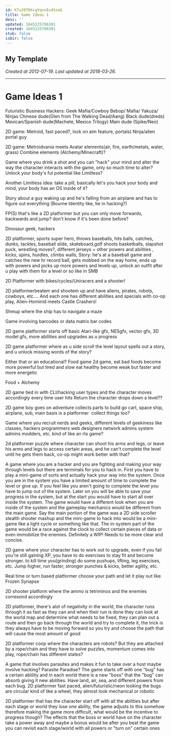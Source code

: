 ```yaml
---
id: K7u2070XcqVqnnEu45xaG
title: Game Ideas 1
desc: ''
updated: 1645225706301
created: 1645225706301
stub: false
isDir: false
---
```

My Template
---

_Created at 2012-07-19._
_Last updated at 2018-03-26._




---

# Game Ideas 1


Futuristic Business Hackers:
Geek Mafia/Cowboy Bebop/ Mafia/ Yakuza/ Ninjas
Chinese dude(Glen from The Walking Dead/Aang)
Black dude(dreds)
Mexican/Spanish dude(Machete, Mexico Trilogy)
Main dude (Spike/Neo)

2D game:
Metroid, fast paced?, lock on aim feature, portals)
Ninja/alien portal guy

2D game:
Metroidvania meets Avatar elements(air, fire, earth/metals, water, grass)
Combine elements (Alchemy/Minecraft)?

Game where you drink a shot and you can "hack" your mind and alter the way the character interacts with the game, only so much time to alter? Unlock your body's ful potential like Limitless?

Another Limitless idea: take a pill, basically let's you hack your body and mind, your body has an OS inside of it?

Story about a guy waking up and he's falling from an airplane and has to figure out everything (Bourne Identity like, tie in hacking?)

FP(S) that's like a 2D platformer but you can only move forwards, backwards and jump? don't know if it's been done before?

Dinosaur geek, hackers

2D platformer, sports super hero, throws baseballs, hits balls, catches, dunks, tackles, baseball slide, skateboard,golf shoots basketballs, slapshot puck, wrestling moves?, different jerseys = other powers and abilities , kicks, spins, hurdles, climbs walls, Story: he's at a baseball game and catches the new hr record ball, gets mobbed on the way home, ends up with powers and picks up more powers and levels up, unlock an outfit after u play with them for a level or so like in SMB

2D Platformer with bikes/cycles/Uniracers and a shooter!

2D platformerbeatem and shootem up and have aliens, pirates, robots, cowboys, etc.... And each one has different abilities and specials with co\-op play, Alien-Hominid meets Castle Crashers!

Shmup where the ship has to navigate a maze

Game involving barcodes or data matrix bar codes

2D game platformer starts off basic Atari-like gfx, NESgfx, vector gfx, 3D model gfx, more abilities and upgrades as u progress

2D game platformer where as u side scroll the level layout spells out a story, and u unlock missing words of the story?

Either that or an educational? Food game 2d game, eat bad foods become more powerful but tired and slow eat healthy become weak but faster and more energetic

Food + Alchemy

2D game tied in with CLI/hacking user types and the character moves accordingly every time user hits Return the character drops down a level??

2D game boy goes on adventure collects parts to build go cart, space ship, airplane, sub, main basis is a platformer  collect things too?

Game where you recruit nerds and geeks, different levels of geekiness like classes, hackers programmers web designers network admins system admins modders, etc. kind of like an rts game?

2d platformer puzzle where character can shoot his arms and legs, or leave his arms and legs to access certain areas, and he can't complete the level until he gets them back, co-op might work better with that?

A game where you are a hacker and you are fighting and making your way through levels but there are terminals for you to hack in. First you have to play a mini-game of sorts and actually hack your way into the system. Once you are in the system you have a limited amount of time to complete the level or give up. If you feel like you aren't going to complete the level you have to jump out of the system. Later on you will be able to save your progress in the system, but at the start you would have to start all over inside the system. The game would have a different look when you are inside of the system and the gameplay mechanics would be different from the main game. Say the main portion of the game was a 2D side scroller stealth shooter mashup and the mini-game to hack into would be a mini-game like a light cycle or something like that. The in-system part of the game would be a race against the clock to collect certain pieces of data or even immobilize the enemies. Definitely a WIP! Needs to be more clear and concise.

2D game where your character has to work out to upgrade, even if you fail you're still gaining XP, you have to do exercises to stay fit and become stronger. to kill time you(grinding) do some pushups, lifting, leg exercises, etc. Jump higher, run faster, stronger punches & kicks, better agility, etc.

Real time or turn based platformer choose your path and let it play out like Frozen Synapse

2D shooter platform where the ammo is tetriminos and the enemies corresond accordingly

2D platformer, there's alot of negativity in the world, the character runs through it as fast as they can and when their run is done they can look at the world map and determine what needs to be fixed, they can plan out a route and then go back through the world and try to complete it, the trick is they always have to be moving forward so you try and choose the path that will cause the most amount of good

2D platformer coop where the characters are robots? But they are attached by a rope/chain and they have to solve puzzles, momentum comes into play, rope/chain has different states?

A game that involves parasites and makes it fun to take over a host maybe involve hacking? Parasite Paradise? The game starts off with one "bug" has a certain ablility and in each world there is a new "boss" that the "bug" can absorb giving it new abilities. Have land, air, sea, and different powers from each bug. 2D platformer fast paced, alien/futuristic/neon looking the bugs are circular kind of like a wheel, they almost look mechanical or robotic

2D platformer that has the character start off with all the abilities but after each stage or world they lose one ability, the game adjusts to this somehow therefore making the game more difficult, what would be the incentive to progress though? The effects that the boss or world have on the character take a power away and maybe a bonus would be after you beat the game you can revisit each stage/world with all powers or "turn on" certain ones


